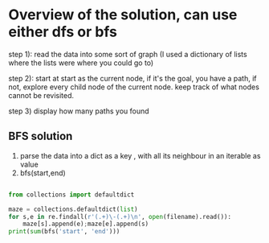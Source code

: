 
# Overview of the solution, can use either dfs or bfs

step 1): read the data into some sort of graph (I used a dictionary of lists where the lists were where you could go to)

step 2): start at start as the current node, if it's the goal, you have a path, if not, explore every child node of the current node. keep track of what nodes cannot be revisited.

step 3) display how many paths you found

## BFS solution
1. parse the data into a dict as a key , with all its neighbour in an iterable as value
2. bfs(start,end)

``` python

from collections import defaultdict

maze = collections.defaultdict(list)
for s,e in re.findall(r'(.+)\-(.+)\n', open(filename).read()):
    maze[s].append(e);maze[e].append(s)
print(sum(bfs('start', 'end')))
```
